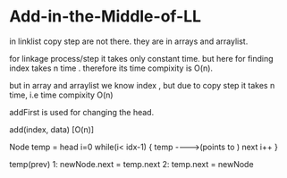 # Add-in-the-Middle-of-LL

in linklist copy step are not there.
they are in arrays and arraylist.

for linkage process/step it takes only constant time.
but here for finding index takes n time . therefore its time compixity is O(n).

but in array and arraylist we know index , but due to copy step it takes n time, i.e time compixity O(n)

addFirst is used for changing the head.

add(index, data)   [O(n)]

Node temp = head
i=0
while(i< idx-1) {
    temp ---->(points to ) next
    i++
}

temp(prev) 
1: newNode.next = temp.next
2: temp.next = newNode